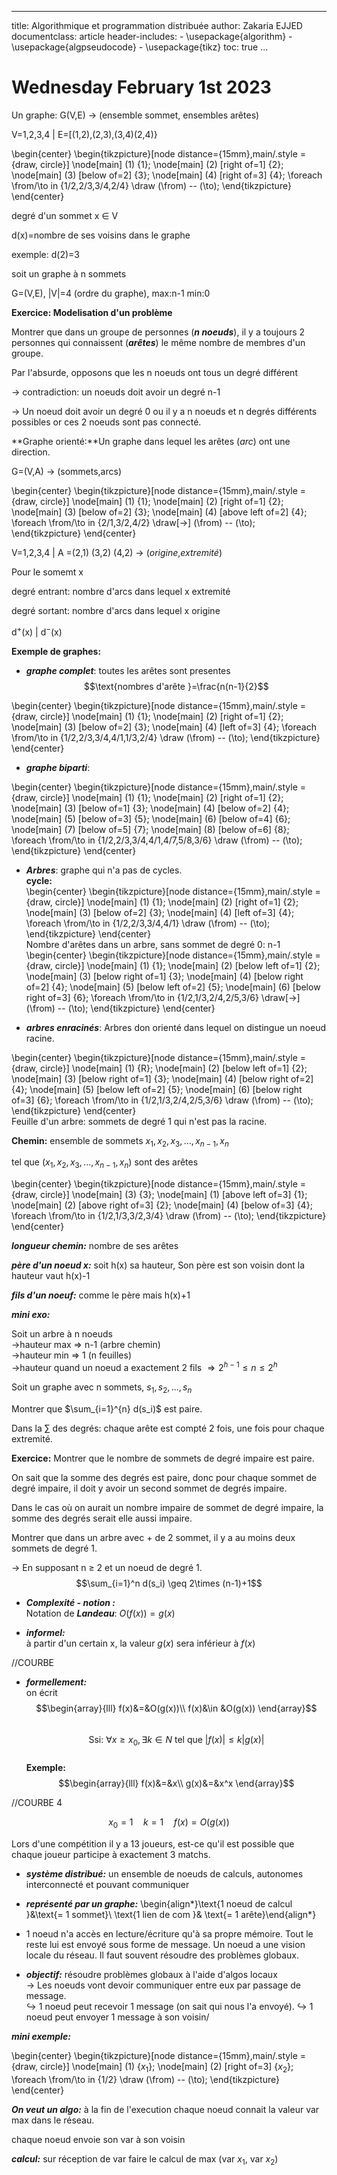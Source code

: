 
---
title: Algorithmique et programmation distribuée
author: Zakaria EJJED
documentclass: article
header-includes:
    - \usepackage{algorithm}
    - \usepackage{algpseudocode}
    - \usepackage{tikz}
toc: true
...


# Wednesday February 1st 2023

Un graphe: G(V,E) $\to$ (ensemble sommet, ensembles arêtes)

V=1,2,3,4 | E=[(1,2),(2,3),(3,4)(2,4)}

\begin{center}
\begin{tikzpicture}[node distance={15mm},main/.style = {draw, circle}] 
\node[main] (1) {1};
\node[main] (2) [right of=1] {2}; 
\node[main] (3) [below of=2] {3}; 
\node[main] (4) [right of=3] {4}; 
\foreach \from/\to in {1/2,2/3,3/4,2/4}
    \draw (\from) -- (\to);
\end{tikzpicture} 
\end{center}

degré d'un sommet x $\in$ V

d(x)=nombre  de ses voisins dans le graphe

exemple: d(2)=3

soit un graphe à n sommets

G=(V,E), |V|=4 (ordre du graphe), max:n-1 min:0

**Exercice: Modelisation d'un problème**

Montrer que dans un groupe de personnes (___n noeuds___), il y a toujours 2 personnes 
qui connaissent (___arêtes___) le même nombre de membres d'un groupe.

Par l'absurde, opposons que les n noeuds ont tous un degré différent

$\to$ contradiction: un noeuds doit avoir un degré n-1

$\to$ Un noeud doit avoir un degré 0 ou il y a n noeuds et n degrés différents possibles
or ces 2 noeuds sont pas connecté.


**Graphe orienté:**Un graphe dans lequel les arêtes (_arc_) ont une direction.

G=(V,A) $\to$ (sommets,arcs)


\begin{center}
\begin{tikzpicture}[node distance={15mm},main/.style = {draw, circle}] 
\node[main] (1) {1};
\node[main] (2) [right of=1] {2}; 
\node[main] (3) [below of=2] {3}; 
\node[main] (4) [above left of=2] {4}; 
\foreach \from/\to in {2/1,3/2,4/2}
    \draw[->] (\from) -- (\to);
\end{tikzpicture} 
\end{center}

V=1,2,3,4 | A =(2,1) (3,2) (4,2) $\to$ (_origine_,_extremité_)

Pour le somemt x

degré entrant: nombre d'arcs dans lequel x extremité

degré sortant: nombre d'arcs dans lequel x origine

d$^+$(x) | d$^-$(x)

**Exemple de graphes:**

* ___graphe complet___: toutes les arêtes sont presentes
$$\text{nombres d'arête }=\frac{n(n-1}{2}$$ 

\begin{center}
\begin{tikzpicture}[node distance={15mm},main/.style = {draw, circle}] 
\node[main] (1) {1};
\node[main] (2) [right of=1] {2}; 
\node[main] (3) [below of=2] {3}; 
\node[main] (4) [left of=3] {4}; 
\foreach \from/\to in {1/2,2/3,3/4,4/1,1/3,2/4}
    \draw (\from) -- (\to);
\end{tikzpicture} 
\end{center}

* ___graphe biparti___:

\begin{center}
\begin{tikzpicture}[node distance={15mm},main/.style = {draw, circle}] 
\node[main] (1) {1};
\node[main] (2) [right of=1] {2}; 
\node[main] (3) [below of=1] {3}; 
\node[main] (4) [below of=2] {4}; 
\node[main] (5) [below of=3] {5}; 
\node[main] (6) [below of=4] {6}; 
\node[main] (7) [below of=5] {7}; 
\node[main] (8) [below of=6] {8}; 
\foreach \from/\to in {1/2,2/3,3/4,4/1,4/7,5/8,3/6}
    \draw (\from) -- (\to);
\end{tikzpicture} 
\end{center}

* ___Arbres___: graphe qui n'a pas de cycles.\
**cycle:**\
\begin{center}
\begin{tikzpicture}[node distance={15mm},main/.style = {draw, circle}] 
\node[main] (1) {1};
\node[main] (2) [right of=1] {2}; 
\node[main] (3) [below of=2] {3}; 
\node[main] (4) [left of=3] {4}; 
\foreach \from/\to in {1/2,2/3,3/4,4/1}
    \draw (\from) -- (\to);
\end{tikzpicture} 
\end{center}\
Nombre d'arêtes dans un arbre, sans sommet de degré 0: n-1\
\begin{center}
\begin{tikzpicture}[node distance={15mm},main/.style = {draw, circle}] 
\node[main] (1) {1};
\node[main] (2) [below left of=1] {2}; 
\node[main] (3) [below right of=1] {3}; 
\node[main] (4) [below right of=2] {4}; 
\node[main] (5) [below left of=2] {5}; 
\node[main] (6) [below right of=3] {6}; 
\foreach \from/\to in {1/2,1/3,2/4,2/5,3/6}
    \draw[->] (\from) -- (\to);
\end{tikzpicture} 
\end{center}

* ___arbres enracinés___: Arbres don orienté dans lequel on distingue un noeud racine.

\begin{center}
\begin{tikzpicture}[node distance={15mm},main/.style = {draw, circle}] 
\node[main] (1) {R};
\node[main] (2) [below left of=1] {2}; 
\node[main] (3) [below right of=1] {3}; 
\node[main] (4) [below right of=2] {4}; 
\node[main] (5) [below left of=2] {5}; 
\node[main] (6) [below right of=3] {6}; 
\foreach \from/\to in {1/2,1/3,2/4,2/5,3/6}
    \draw (\from) -- (\to);
\end{tikzpicture} 
\end{center}\
Feuille d'un arbre: sommets de degré 1 qui n'est pas la racine.

**Chemin:** ensemble de sommets $x_1,x_2,x_3,...,x_{n-1},x_n$

tel que ($x_1,x_2,x_3,...,x_{n-1},x_n$) sont des arêtes

\begin{center}
\begin{tikzpicture}[node distance={15mm},main/.style = {draw, circle}] 
\node[main] (3) {3}; 
\node[main] (1) [above left of=3] {1};
\node[main] (2) [above right of=3] {2}; 
\node[main] (4) [below of=3] {4}; 
\foreach \from/\to in {1/2,1/3,3/2,3/4}
    \draw (\from) -- (\to);
\end{tikzpicture} 
\end{center}

___longueur chemin:___ nombre de ses arêtes

___père d'un noeud x:___ soit h(x) sa hauteur, Son père est son voisin dont la hauteur vaut 
h(x)-1

___fils d'un noeuf:___ comme le père mais h(x)+1

___mini exo:___

Soit un arbre à n noeuds\
$\to$hauteur max $\Rightarrow$ n-1 (arbre chemin)\
$\to$hauteur min $\Rightarrow$ 1 (n feuilles)\
$\to$hauteur quand un noeud a exactement 2 fils $\Rightarrow 2^{h-1} \leq n \leq 2^h$


Soit un graphe avec n sommets, $s_1,s_2,...,s_n$

Montrer que $\sum_{i=1}^{n} d(s_i)$ est paire.

Dans la $\sum$ des degrés: chaque arête est compté 2 fois, une fois pour chaque extremité.

**Exercice:** Montrer que le nombre de sommets de degré impaire est paire.

On sait que la somme des degrés est paire, donc pour chaque sommet de degré impaire,
il doit y avoir un second sommet de degrés impaire.

Dans le cas où on aurait un nombre impaire de sommet de degré impaire, la somme des degrés 
serait elle aussi impaire.


Montrer que dans un arbre avec + de 2 sommet, il y a au moins deux sommets de degré 1.

$\to$ En supposant n $\geq$ 2 et un noeud de degré 1.
$$\sum_{i=1}^n d(s_i) \geq 2\times (n-1)+1$$


* ___Complexité - notion :___\
Notation de ___Landeau___: $O(f(x))=g(x)$

* ___informel:___\
à partir d'un certain x, la valeur $g(x)$ sera inférieur à $f(x)$

//COURBE

* ___formellement:___\
on écrit 
$$\begin{array}{lll}
f(x)&=&O(g(x))\\
f(x)&\in &O(g(x))
\end{array}$$\
$$\text{Ssi: }\forall x \geq x_0, \exists k \in N \text{ tel que }|f(x)|\leq k|g(x)|$$\
__Exemple:__
$$\begin{array}{lll}
f(x)&=&x\\
g(x)&=&x^x
\end{array}$$

//COURBE 4

$$x_0=1 \quad k=1 \quad f(x)=O(g(x))$$

Lors d'une compétition il y a 13 joueurs, est-ce qu'il est possible que chaque joueur
participe à exactement 3 matchs.


* ___système distribué:___ un ensemble de noeuds de calculs, autonomes interconnecté et
pouvant communiquer

* ___représenté par un graphe:___ 
\begin{align*}\text{1 noeud de calcul }&\text{= 1 sommet}\\ \text{1 lien de com }&
\text{= 1 arête}\end{align*}

* 1 noeud n'a accès en lecture/écriture qu'à sa propre mémoire. Tout le reste lui est
envoyé sous forme de message. Un noeud a une vision locale du réseau. Il faut souvent
résoudre des problèmes globaux.

* ___objectif:___ résoudre problèmes globaux à l'aide d'algos locaux\
$\to$ Les noeuds vont devoir communiquer entre eux par passage de message.\
$\hookrightarrow$ 1 noeud peut recevoir 1 message (on sait qui nous l'a envoyé).
$\hookrightarrow$ 1 noeud peut envoyer 1 message à son voisin/

___mini exemple:___

\begin{center}
\begin{tikzpicture}[node distance={15mm},main/.style = {draw, circle}] 
\node[main] (1) {$x_1$}; 
\node[main] (2) [right of=3] {$x_2$}; 
\foreach \from/\to in {1/2}
    \draw (\from) -- (\to);
\end{tikzpicture} 
\end{center}

___On veut un algo:___ à la fin de l'execution chaque noeud connait la valeur var max dans le
réseau.

chaque noeud envoie son var à son voisin

___calcul:___ sur réception de var faire le calcul de max (var $x_1$, var $x_2$)



